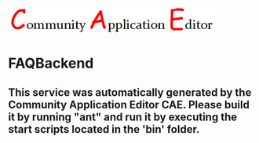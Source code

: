 ![CAE](https://github.com/CAE-Community-Application-Editor/CAE-Deployment-Temp/blob/master/microservice-FAQBackend/img/logo.png)  

FAQBackend
===================


This service was automatically generated by the Community Application Editor CAE. Please build it by running "ant" and run it by executing the start scripts located in the 'bin' folder.
---------------
